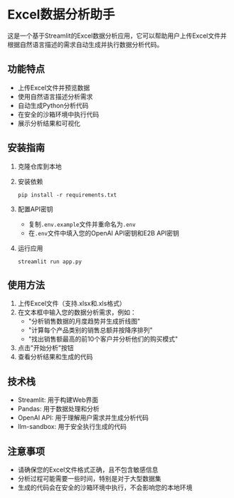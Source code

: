 # Excel数据分析助手

这是一个基于Streamlit的Excel数据分析应用，它可以帮助用户上传Excel文件并根据自然语言描述的需求自动生成并执行数据分析代码。

## 功能特点

- 上传Excel文件并预览数据
- 使用自然语言描述分析需求
- 自动生成Python分析代码
- 在安全的沙箱环境中执行代码
- 展示分析结果和可视化

## 安装指南

1. 克隆仓库到本地

2. 安装依赖
   ```
   pip install -r requirements.txt
   ```

3. 配置API密钥
   - 复制`.env.example`文件并重命名为`.env`
   - 在`.env`文件中填入您的OpenAI API密钥和E2B API密钥

4. 运行应用
   ```
   streamlit run app.py
   ```

## 使用方法

1. 上传Excel文件（支持.xlsx和.xls格式）
2. 在文本框中输入您的数据分析需求，例如：
   - "分析销售数据的月度趋势并生成折线图"
   - "计算每个产品类别的销售总额并按降序排列"
   - "找出销售额最高的前10个客户并分析他们的购买模式"
3. 点击"开始分析"按钮
4. 查看分析结果和生成的代码

## 技术栈

- Streamlit: 用于构建Web界面
- Pandas: 用于数据处理和分析
- OpenAI API: 用于理解用户需求并生成分析代码
- llm-sandbox: 用于安全执行生成的代码

## 注意事项

- 请确保您的Excel文件格式正确，且不包含敏感信息
- 分析过程可能需要一些时间，特别是对于大型数据集
- 生成的代码会在安全的沙箱环境中执行，不会影响您的本地环境